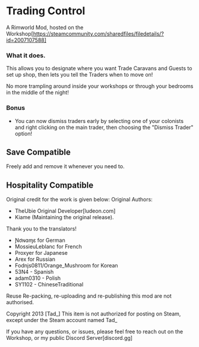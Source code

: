 # Trading Control
A Rimworld Mod, hosted on the Workshop[https://steamcommunity.com/sharedfiles/filedetails/?id=2007107588]


### What it does.
This allows you to designate where you want Trade Caravans and Guests to set up shop, then lets you tell the Traders when to move on!

No more trampling around inside your workshops or through your bedrooms in the middle of the night!

### Bonus
- You can now dismiss traders early by selecting one of your colonists and right clicking on the main trader, then choosing the "Dismiss Trader" option!

## Save Compatible
Freely add and remove it whenever you need to.

## Hospitality Compatible

Original credit for the work is given below:
Original Authors:
- TheUbie Original Developer[ludeon.com]
- Kiame (Maintaining the original release).

Thank you to the translators!
- Ɲơɴɑɱɛ for German
- MossieuLeblanc for French
- Proxyer for Japanese
- Arex for Russian
- Fodnjs0811/Orange_Mushroom for Korean
- 53N4 - Spanish
- adam0310 - Polish
- SY1102 - ChineseTraditional

Reuse
Re-packing, re-uploading and re-publishing this mod are not authorised.

Copyright 2013 [Tad_] This item is not authorized for posting on Steam, except under the Steam account named Tad_


If you have any questions, or issues, please feel free to reach out on the Workshop, or my public Discord Server[discord.gg]
